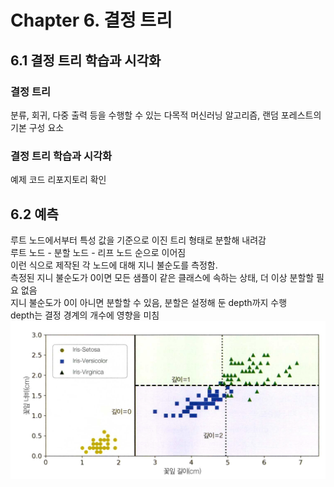 # Chapter 6. 결정 트리
## 6.1 결정 트리 학습과 시각화
### 결정 트리
분류, 회귀, 다중 출력 등을 수행할 수 있는 다목적 머신러닝 알고리즘, 랜덤 포레스트의 기본 구성 요소  
### 결정 트리 학습과 시각화
예제 코드 리포지토리 확인
## 6.2 예측
루트 노드에서부터 특성 값을 기준으로 이진 트리 형태로 분할해 내려감  
루트 노드 - 분할 노드 - 리프 노드 순으로 이어짐  
이런 식으로 제작된 각 노드에 대해 지니 불순도를 측정함.  
측정된 지니 불순도가 0이면 모든 샘플이 같은 클래스에 속하는 상태, 더 이상 분할할 필요 없음  
지니 불순도가 0이 아니면 분할할 수 있음, 분할은 설정해 둔 depth까지 수행  
depth는 결정 경계의 개수에 영향을 미침  
![결정 경계](./image1.png)

